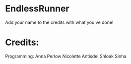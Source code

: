 # EndlessRunner


Add your name to the credits with what you've done!
# Credits:


Programming:
Anna Perlow
Nicolette Antisdel
Shloak Sinha